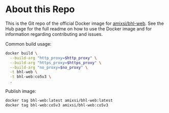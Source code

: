 # About this Repo

This is the Git repo of the official Docker image for [amixsi/bhl-web](https://hub.docker.com/r/amixsi/bhl-web/).
See the Hub page for the full readme on how to use the Docker image and for information regarding contributing and issues.

Common build usage:

```bash
docker build \
  --build-arg "http_proxy=$http_proxy" \
  --build-arg "https_proxy=$https_proxy" \
  --build-arg "no_proxy=$no_proxy" \
  -t bhl-web \
  -t bhl-web:co5v3 \
  .
```

Publish image:

```bash
docker tag bhl-web:latest amixsi/bhl-web:latest
docker tag bhl-web:co5v3 amixsi/bhl-web:co5v3
```
